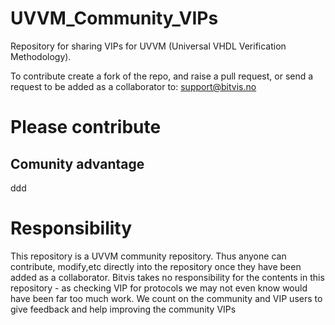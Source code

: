 # UVVM_Community_VIPs
Repository for sharing VIPs for UVVM (Universal VHDL Verification Methodology).

To contribute create a fork of the repo, and raise a pull request, or send a request to be added as a collaborator to: support@bitvis.no

# Please contribute
## Comunity advantage 
ddd

# Responsibility
This repository is a UVVM community repository. Thus anyone can contribute, modify,etc directly into the repository once they have been added as a collaborator.
Bitvis takes no responsibility for the contents in this repository - as checking VIP for protocols we may not even know would have been far too much work. We count on the community and VIP users to give feedback and help improving the community VIPs
